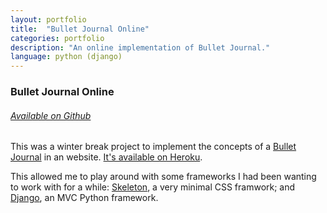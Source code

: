 ```yaml
---
layout: portfolio
title:  "Bullet Journal Online"
categories: portfolio
description: "An online implementation of Bullet Journal."
language: python (django)
---
```

### Bullet Journal Online

###### [Available on Github](https://github.com/rbonick/bullet_journal_online)

This was a winter break project to implement the concepts of a [Bullet Journal](http://www.bulletjournal.com/) in an
website. [It's available on Heroku](http://bulletjournalonline.herokuapp.com/).

This allowed me to play around with some frameworks I had been wanting to work with for a while:
[Skeleton](http://getskeleton.com/), a very minimal CSS framwork;
and [Django](https://www.djangoproject.com/), an MVC Python framework.
